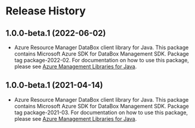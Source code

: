 # Release History

## 1.0.0-beta.1 (2022-06-02)

- Azure Resource Manager DataBox client library for Java. This package contains Microsoft Azure SDK for DataBox Management SDK.  Package tag package-2022-02. For documentation on how to use this package, please see [Azure Management Libraries for Java](https://aka.ms/azsdk/java/mgmt).

## 1.0.0-beta.1 (2021-04-14)

- Azure Resource Manager DataBox client library for Java. This package contains Microsoft Azure SDK for DataBox Management SDK.  Package tag package-2021-03. For documentation on how to use this package, please see [Azure Management Libraries for Java](https://aka.ms/azsdk/java/mgmt).
